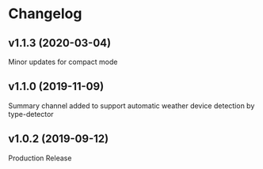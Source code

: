 # Changelog

<!--
	Placeholder for the next version:
	## __WORK IN PROGRESS__
	(at the beginning of a new line )
-->

## v1.1.3 (2020-03-04)
 Minor updates for compact mode

## v1.1.0 (2019-11-09)
 Summary channel added to support automatic weather device detection by type-detector 

## v1.0.2 (2019-09-12)
 Production Release

